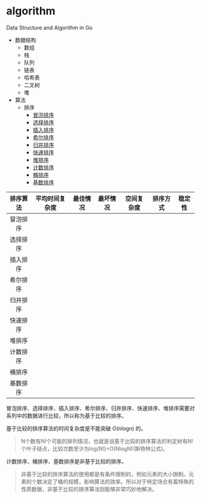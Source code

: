 # algorithm
Data Structure and Algorithm in Go

* 数据结构
  * 数组
  * 栈
  * 队列
  * 链表
  * 哈希表
  * 二叉树
  * 堆
* 算法
  * 排序
    * [冒泡排序](https://github.com/bqwhnn/algorithm/tree/master/sort/bubble_sort)
    * [选择排序](https://github.com/bqwhnn/algorithm/tree/master/sort/selection_sort)
    * [插入排序](https://github.com/bqwhnn/algorithm/tree/master/sort/insertion_sort)
    * [希尔排序](https://github.com/bqwhnn/algorithm/tree/master/sort/shell_sort)
    * [归并排序](https://github.com/bqwhnn/algorithm/tree/master/sort/merge_sort)
    * [快速排序](https://github.com/bqwhnn/algorithm/tree/master/sort/quick_sort)
    * [堆排序](https://github.com/bqwhnn/algorithm/tree/master/sort/heap_sort)
    * [计数排序](https://github.com/bqwhnn/algorithm/tree/master/sort/counting_sort)
    * [桶排序](https://github.com/bqwhnn/algorithm/tree/master/sort/bucket_sort)
    * [基数排序](https://github.com/bqwhnn/algorithm/tree/master/sort/radix_sort)


排序算法 | 平均时间复杂度 | 最佳情况 | 最坏情况 | 空间复杂度 | 排序方式 | 稳定性
:-: | :-: | :-: | :-: | :-: | :-: | :-: 
冒泡排序 | 
选择排序 |
插入排序 |
希尔排序 |
归并排序 |
快速排序 |
堆排序 |
计数排序 |
桶排序 |
基数排序 |

冒泡排序、选择排序、插入排序、希尔排序、归并排序、快速排序、堆排序需要对系列中的数据进行比较，所以称为基于比较的排序。

基于比较的排序算法的时间复杂度是不能突破 O(nlogn) 的。

> N个数有N!个可能的排列情况，也就是说基于比较的排序算法的判定树有N!个叶子结点，比较次数至少为log(N!)=O(NlogN)(斯特林公式)。

计数排序、桶排序、基数排序是非基于比较的排序。

> 非基于比较的排序算法的使用都是有条件限制的，例如元素的大小限制。元素的个数决定了桶的规模，影响算法的效率。所以对于特定场合有着特殊的性质数据，非基于比较的排序算法则能够非常巧妙地解决。

